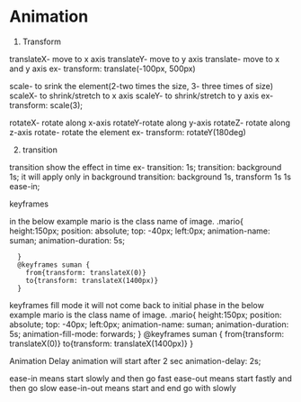 # Animation

1. Transform

translateX- move to x axis
translateY- move to y axis
translate- move to x and y axis
ex-
transform: translate(-100px, 500px)

scale- to srink the element(2-two times the size, 3- three times of size)
scaleX- to shrink/stretch to x axis
scaleY- to shrink/stretch to y axis
ex-
transform: scale(3);

rotateX- rotate along x-axis
rotateY-rotate along y-axis
rotateZ- rotate along z-axis
rotate- rotate the element
ex-
transform: rotateY(180deg)

2. transition

transition show the effect in time
ex-
transition: 1s;
transition: background 1s;
it will apply only in background
transition: background 1s, transform 1s 1s ease-in;


keyframes

in the below example mario is the class name of image.
 .mario{
        height:150px;
        position: absolute;
        top: -40px;
        left:0px;
        animation-name: suman;
        animation-duration: 5s;

      }
      @keyframes suman {
        from{transform: translateX(0)}
        to{transform: translateX(1400px)}
      }

keyframes fill mode
it will not come back to initial phase
in the below example mario is the class name of image.
 .mario{
        height:150px;
        position: absolute;
        top: -40px;
        left:0px;
        animation-name: suman;
        animation-duration: 5s;
       animation-fill-mode: forwards;
      }
      @keyframes suman {
        from{transform: translateX(0)}
        to{transform: translateX(1400px)}
      }

Animation Delay
animation will start after 2 sec
 animation-delay: 2s;


ease-in means start slowly and then go fast
ease-out means start fastly and then go slow
ease-in-out means start and end go with slowly
